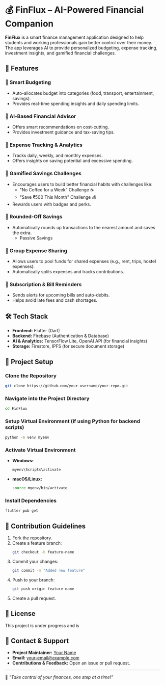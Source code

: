 # 💰 FinFlux – AI-Powered Financial Companion

**FinFlux** is a smart finance management application designed to help students and working professionals gain better control over their money. The app leverages AI to provide personalized budgeting, expense tracking, investment insights, and gamified financial challenges.

## 🚀 Features

### 🔹 Smart Budgeting
- Auto-allocates budget into categories (food, transport, entertainment, savings).
- Provides real-time spending insights and daily spending limits.

### 🔹 AI-Based Financial Advisor
- Offers smart recommendations on cost-cutting.
- Provides investment guidance and tax-saving tips.

### 🔹 Expense Tracking & Analytics
- Tracks daily, weekly, and monthly expenses.
- Offers insights on saving potential and excessive spending.

### 🔹 Gamified Savings Challenges
- Encourages users to build better financial habits with challenges like:
  - "No Coffee for a Week" Challenge ☕
  - "Save ₹500 This Month" Challenge 💰
- Rewards users with badges and perks.

### 🔹 Rounded-Off Savings
- Automatically rounds up transactions to the nearest amount and saves the extra.
  - Passive Savings

### 🔹 Group Expense Sharing
- Allows users to pool funds for shared expenses (e.g., rent, trips, hostel expenses).
- Automatically splits expenses and tracks contributions.

### 🔹 Subscription & Bill Reminders
- Sends alerts for upcoming bills and auto-debits.
- Helps avoid late fees and cash shortages.

## 🛠️ Tech Stack
- **Frontend:** Flutter (Dart)
- **Backend:** Firebase (Authentication & Database)
- **AI & Analytics:** TensorFlow Lite, OpenAI API (for financial insights)
- **Storage:** Firestore, IPFS (for secure document storage)

## 📂 Project Setup

### Clone the Repository
```sh
git clone https://github.com/your-username/your-repo.git
```

### Navigate into the Project Directory
```sh
cd FinFlux
```

### Setup Virtual Environment (if using Python for backend scripts)
```sh
python -m venv myenv
```

### Activate Virtual Environment
- **Windows:**
  ```sh
  myenv\Scripts\activate
  ```
- **macOS/Linux:**
  ```sh
  source myenv/bin/activate
  ```

### Install Dependencies
```sh
flutter pub get
```

## 📌 Contribution Guidelines
1. Fork the repository.
2. Create a feature branch:
   ```sh
   git checkout -b feature-name
   ```
3. Commit your changes:
   ```sh
   git commit -m "Added new feature"
   ```
4. Push to your branch:
   ```sh
   git push origin feature-name
   ```
5. Create a pull request.

## 📜 License
This project is under progress and is 

## 🤝 Contact & Support
- **Project Maintainer:** [Your Name](https://github.com/your-username)
- **Email:** your-email@example.com
- **Contributions & Feedback:** Open an issue or pull request.

---
🎯 *"Take control of your finances, one step at a time!"*
